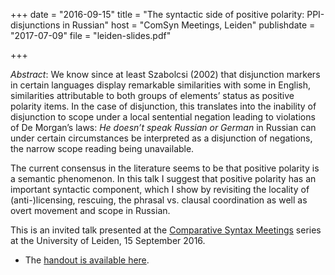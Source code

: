 +++
date = "2016-09-15"
title = "The syntactic side of positive polarity: PPI-disjunctions in Russian"
host = "ComSyn Meetings, Leiden"
publishdate = "2017-07-09"
file = "leiden-slides.pdf"

+++

*Abstract*: We know since at least Szabolcsi (2002) that disjunction markers in certain languages display remarkable similarities with some in English, similarities attributable to both groups of elements’ status as positive polarity items. In the case of disjunction, this translates into the inability of disjunction to scope under a local sentential negation leading to violations of De Morgan’s laws: *He doesn’t speak Russian or German* in Russian can under certain circumstances be interpreted as a disjunction of negations, the narrow scope reading being unavailable.

The current consensus in the literature seems to be that positive polarity is a semantic phenomenon. In this talk I suggest that positive polarity has an important syntactic component, which I show by revisiting the locality of (anti-)licensing, rescuing, the phrasal vs. clausal coordination as well as overt movement and scope in Russian.

This is an invited talk presented at the [Comparative Syntax Meetings](https://romancelab.weblog.leidenuniv.nl/) series at the University of Leiden, 15 September 2016.

* The [handout is available here](https://pavelrudnev.github.io/papers/leiden-handout-2up.pdf).
